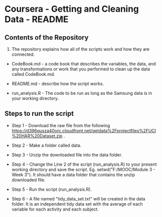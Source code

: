 # Coursera - Getting and Cleaning Data - README

## Contents of the Repository

1. The repository explains how all of the scripts work and how they are connected.  

* CodeBook.md - a code book that describes the variables, the data, and any transformations or work that you performed to clean up the data called CodeBook.md. 

* README.md - describe how the script works.
 
* run_analysis.R - The code to be run as long as the Samsung data is in your working directory. 

## Steps to run the script

* Step 1 - Download the raw file from the following 
https://d396qusza40orc.cloudfront.net/getdata%2Fprojectfiles%2FUCI%20HAR%20Dataset.zip .

* Step 2 - Make a folder called data.

* Step 3 - Unzip the downloaded file into the data folder.

* Step 4 - Change the Line 2 of the script (run_analysis.R) to your present working directory and save the script. Eg. setwd("F:/MOOC/Module 3 - Week 3"). It should have a data folder that contains the unzip downloaded file.

* Step 5 - Run the script (run_analysis.R).

* Step 6 - A file named "tidy_data_set.txt" will be created in the data folder. It is an independent tidy data set with the average of each variable for each activity and each subject.
